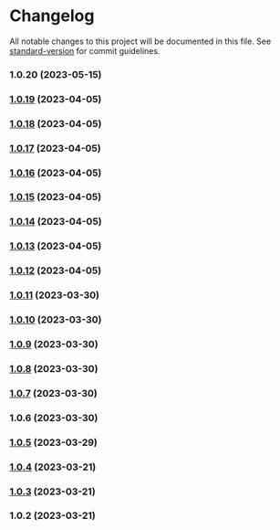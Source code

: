 # Changelog

All notable changes to this project will be documented in this file. See [standard-version](https://github.com/conventional-changelog/standard-version) for commit guidelines.

### 1.0.20 (2023-05-15)

### [1.0.19](https://github.com/Sologenic/solodex/compare/v1.0.18...v1.0.19) (2023-04-05)

### [1.0.18](https://github.com/Sologenic/solodex/compare/v1.0.17...v1.0.18) (2023-04-05)

### [1.0.17](https://github.com/Sologenic/solodex/compare/v1.0.16...v1.0.17) (2023-04-05)

### [1.0.16](https://github.com/Sologenic/solodex/compare/v1.0.15...v1.0.16) (2023-04-05)

### [1.0.15](https://github.com/Sologenic/solodex/compare/v1.0.14...v1.0.15) (2023-04-05)

### [1.0.14](https://github.com/Sologenic/solodex/compare/v1.0.13...v1.0.14) (2023-04-05)

### [1.0.13](https://github.com/Sologenic/solodex/compare/v1.0.12...v1.0.13) (2023-04-05)

### [1.0.12](https://github.com/Sologenic/solodex/compare/v1.0.11...v1.0.12) (2023-04-05)

### [1.0.11](https://github.com/Sologenic/solodex/compare/v1.0.10...v1.0.11) (2023-03-30)

### [1.0.10](https://github.com/Sologenic/solodex/compare/v1.0.9...v1.0.10) (2023-03-30)

### [1.0.9](https://github.com/Sologenic/solodex/compare/v1.0.8...v1.0.9) (2023-03-30)

### [1.0.8](https://github.com/Sologenic/solodex/compare/v1.0.7...v1.0.8) (2023-03-30)

### [1.0.7](https://github.com/Sologenic/solodex/compare/v1.0.6...v1.0.7) (2023-03-30)

### 1.0.6 (2023-03-30)

### [1.0.5](https://github.com/sologenic/solodex/compare/v1.0.4...v1.0.5) (2023-03-29)

### [1.0.4](https://github.com/sologenic/solodex/compare/v1.0.3...v1.0.4) (2023-03-21)

### [1.0.3](https://github.com/sologenic/solodex/compare/v1.0.2...v1.0.3) (2023-03-21)

### 1.0.2 (2023-03-21)
